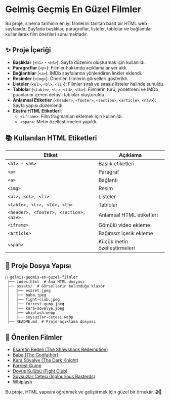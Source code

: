 # Gelmiş Geçmiş En Güzel Filmler

Bu proje, sinema tarihinin en iyi filmlerini tanıtan basit bir HTML web sayfasıdır. Sayfada başlıklar, paragraflar, listeler, tablolar ve bağlantılar kullanılarak film önerileri sunulmaktadır.

## ✨ Proje İçeriği

- **Başlıklar** (`<h1>` - `<h6>`): Sayfa düzenini oluşturmak için kullanıldı.
- **Paragraflar** (`<p>`): Filmler hakkında açıklamalar yer aldı.
- **Bağlantılar** (`<a>`): IMDb sayfalarına yönlendiren linkler eklendi.
- **Resimler** (`<img>`): Önerilen filmlerin görselleri gösterildi.
- **Listeler** (`<ul>`, `<ol>`, `<li>`): Filmler sıralı ve sırasız listeler halinde sunuldu.
- **Tablolar** (`<table>`, `<tr>`, `<td>`, `<th>`): Filmlerin türü, yönetmeni ve IMDb puanlarını içeren detaylı tablolar oluşturuldu.
- **Anlamsal Etiketler** (`<header>`, `<footer>`, `<section>`, `<article>`, `<nav>`): Sayfa yapısı düzenlendi.
- **Ekstra HTML Etiketleri**:
  - `<iframe>`: Film fragmanları eklemek için kullanıldı.
  - `<span>`: Metin özelleştirmeleri yapıldı.

## 📚 Kullanılan HTML Etiketleri

| Etiket                                 | Açıklama                     |
| -------------------------------------- | ---------------------------- |
| `<h1> - <h6>`                          | Başlık etiketleri            |
| `<p>`                                  | Paragraf                     |
| `<a>`                                  | Bağlantı                     |
| `<img>`                                | Resim                        |
| `<ul>, <ol>, <li>`                     | Listeler                     |
| `<table>, <tr>, <td>, <th>`            | Tablolar                     |
| `<header>, <footer>, <section>, <nav>` | Anlamsal HTML etiketleri     |
| `<iframe>`                             | Gömülü video ekleme          |
| `<article>`                            | Bağımsız içerik ekleme       |
| `<span>`                               | Küçük metin özelleştirmeleri |

## 📁 Proje Dosya Yapısı

```
📁 gelmis-gecmis-en-guzel-filmler
 ├── index.html  # Ana HTML dosyası
 ├── assets/  # Görsellerin bulunduğu klasör
 │   ├── esaret.jpeg
 │   ├── baba.jpeg
 │   ├── fight-club.jpeg
 │   ├── forrest-gump.jpeg
 │   ├── kara-sovalye.jpeg
 │   ├── whiplash.webp
 │   ├── soysuzlar-cetesi.webp
 ├── README.md  # Proje açıklama dosyası
```

## 🌟 Önerilen Filmler

- [Esaretin Bedeli (The Shawshank Redemption)](https://www.imdb.com/title/tt0111161/)
- [Baba (The Godfather)](https://www.imdb.com/title/tt0068646/)
- [Kara Şövalye (The Dark Knight)](https://www.imdb.com/title/tt0468569/)
- [Forrest Gump](https://www.imdb.com/title/tt0109830/)
- [Dövüş Kulübü (Fight Club)](https://www.imdb.com/title/tt0137523/)
- [Soysuzlar Çetesi (Inglourious Basterds)](https://www.imdb.com/title/tt0361748/)
- [Whiplash](https://www.imdb.com/title/tt2582802/)

Bu proje, HTML yapısını öğrenmek ve geliştirmek için güzel bir örnektir. 🎬🎉

